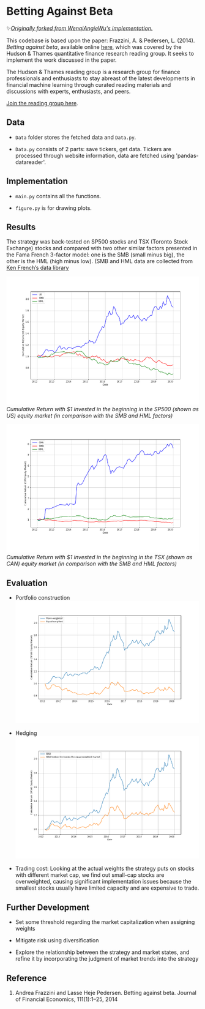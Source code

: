 # Betting Against Beta
✨_[Originally forked from WenqiAngieWu's implementation.](https://github.com/WenqiAngieWu/Betting-Against-Beta)_

This codebase is based upon the paper: Frazzini, A. \& Pedersen, L. (2014).
*Betting against beta*, available online
[here](https://pages.stern.nyu.edu/~lpederse/papers/BettingAgainstBeta.pdf),
which was covered by the Hudson & Thames quantitative finance research reading
group. It seeks to implement the work discussed in the paper.

The Hudson & Thames reading group is a research group for finance professionals
and enthusiasts to stay abreast of the latest developments in financial machine
learning through curated reading materials and discussions with experts,
enthusiasts, and peers.

[Join the reading group here](https://hudsonthames.org/reading-group/).

## Data
- `Data` folder stores the fetched data and `Data.py`.

- `Data.py` consists of 2 parts: save tickers, get data. Tickers are processed through website information, data are fetched using 'pandas-datareader'.


## Implementation
- `main.py` contains all the functions.

- `figure.py` is for drawing plots.


## Results

The strategy was back-tested on SP500 stocks and TSX (Toronto Stock Exchange) stocks and compared with two other similar factors presented in the Fama French 3-factor model: one is the SMB (small minus big), the other is the HML (high minus low). (SMB and HML data are collected from [Ken French’s data library](https://mba.tuck.dartmouth.edu/pages/faculty/ken.french/data_library.html)

![US](Output/US.png)
*Cumulative Return with $1 invested in the beginning in the SP500 (shown as US) equity market (in comparison with the SMB and HML factors)*

![CAN](Output/CAN.png)
*Cumulative Return with $1 invested in the beginning in the TSX (shown as CAN) equity market (in comparison with the SMB and HML factors)*


## Evaluation
- Portfolio construction
![US Equal W](Output/SP500EqualW.png)

- Hedging
![US Hedge](Output/SP500Hedge.png)

- Trading cost: Looking at the actual weights the strategy puts on stocks with different market cap, we find out small-cap stocks are overweighted, causing significant implementation issues because the smallest stocks usually have limited capacity and are expensive to trade.


## Further Development
- Set some threshold regarding the market capitalization when assigning weights

- Mitigate risk using diversification

- Explore the relationship between the strategy and market states, and refine it by incorporating the judgment of market trends into the
strategy



## Reference
1. Andrea Frazzini and Lasse Heje Pedersen. Betting against beta. Journal of Financial Economics, 111(1):1–25, 2014
